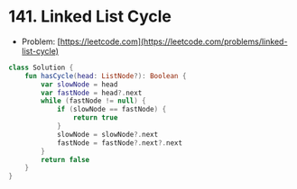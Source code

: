 # 141. Linked List Cycle

- Problem: [https://leetcode.com](https://leetcode.com/problems/linked-list-cycle)

```kotlin
class Solution {
    fun hasCycle(head: ListNode?): Boolean {
        var slowNode = head
        var fastNode = head?.next
        while (fastNode != null) {
            if (slowNode == fastNode) {
                return true
            }
            slowNode = slowNode?.next
            fastNode = fastNode?.next?.next           
        }
        return false
    }
}
```